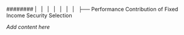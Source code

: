 ######## |   |   |   |   |   |   |   ├── Performance Contribution of Fixed Income Security Selection

*Add content here*